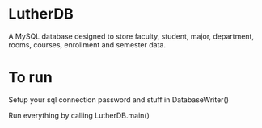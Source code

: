 # LutherDB
A MySQL database designed to store faculty, student, major, department, rooms, courses, enrollment and semester data.

# To run
Setup your sql connection password and stuff in DatabaseWriter()

Run everything by calling LutherDB.main()
